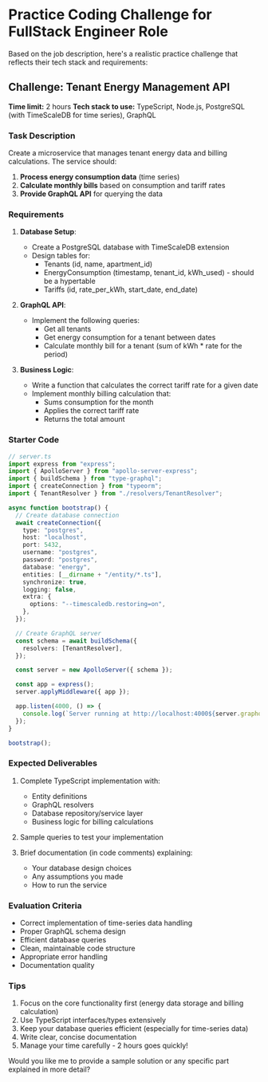 # Practice Coding Challenge for FullStack Engineer Role

Based on the job description, here's a realistic practice challenge that reflects their tech stack and requirements:

## Challenge: Tenant Energy Management API

**Time limit:** 2 hours
**Tech stack to use:** TypeScript, Node.js, PostgreSQL (with TimeScaleDB for time series), GraphQL

### Task Description

Create a microservice that manages tenant energy data and billing calculations. The service should:

1. **Process energy consumption data** (time series)
2. **Calculate monthly bills** based on consumption and tariff rates
3. **Provide GraphQL API** for querying the data

### Requirements

1. **Database Setup**:

   - Create a PostgreSQL database with TimeScaleDB extension
   - Design tables for:
     - Tenants (id, name, apartment_id)
     - EnergyConsumption (timestamp, tenant_id, kWh_used) - should be a hypertable
     - Tariffs (id, rate_per_kWh, start_date, end_date)

2. **GraphQL API**:

   - Implement the following queries:
     - Get all tenants
     - Get energy consumption for a tenant between dates
     - Calculate monthly bill for a tenant (sum of kWh \* rate for the period)

3. **Business Logic**:
   - Write a function that calculates the correct tariff rate for a given date
   - Implement monthly billing calculation that:
     - Sums consumption for the month
     - Applies the correct tariff rate
     - Returns the total amount

### Starter Code

```typescript
// server.ts
import express from "express";
import { ApolloServer } from "apollo-server-express";
import { buildSchema } from "type-graphql";
import { createConnection } from "typeorm";
import { TenantResolver } from "./resolvers/TenantResolver";

async function bootstrap() {
  // Create database connection
  await createConnection({
    type: "postgres",
    host: "localhost",
    port: 5432,
    username: "postgres",
    password: "postgres",
    database: "energy",
    entities: [__dirname + "/entity/*.ts"],
    synchronize: true,
    logging: false,
    extra: {
      options: "--timescaledb.restoring=on",
    },
  });

  // Create GraphQL server
  const schema = await buildSchema({
    resolvers: [TenantResolver],
  });

  const server = new ApolloServer({ schema });

  const app = express();
  server.applyMiddleware({ app });

  app.listen(4000, () => {
    console.log(`Server running at http://localhost:4000${server.graphqlPath}`);
  });
}

bootstrap();
```

### Expected Deliverables

1. Complete TypeScript implementation with:

   - Entity definitions
   - GraphQL resolvers
   - Database repository/service layer
   - Business logic for billing calculations

2. Sample queries to test your implementation

3. Brief documentation (in code comments) explaining:
   - Your database design choices
   - Any assumptions you made
   - How to run the service

### Evaluation Criteria

- Correct implementation of time-series data handling
- Proper GraphQL schema design
- Efficient database queries
- Clean, maintainable code structure
- Appropriate error handling
- Documentation quality

### Tips

1. Focus on the core functionality first (energy data storage and billing calculation)
2. Use TypeScript interfaces/types extensively
3. Keep your database queries efficient (especially for time-series data)
4. Write clear, concise documentation
5. Manage your time carefully - 2 hours goes quickly!

Would you like me to provide a sample solution or any specific part explained in more detail?
